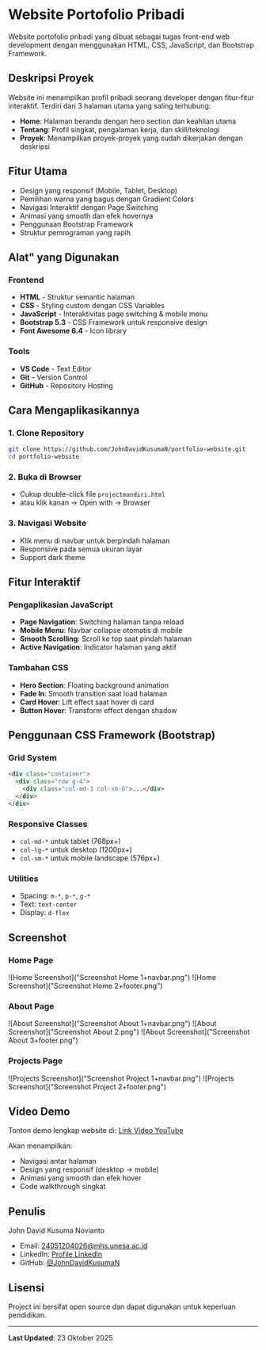 # Website Portofolio Pribadi

Website portofolio pribadi yang dibuat sebagai tugas front-end web development dengan menggunakan HTML, CSS, JavaScript, dan Bootstrap Framework.

## Deskripsi Proyek

Website ini menampilkan profil pribadi seorang developer dengan fitur-fitur interaktif. Terdiri dari 3 halaman utama yang saling terhubung:
- **Home**: Halaman beranda dengan hero section dan keahlian utama
- **Tentang**: Profil singkat, pengalaman kerja, dan skill/teknologi
- **Proyek**: Menampilkan proyek-proyek yang sudah dikerjakan dengan deskripsi

## Fitur Utama

- Design yang responsif (Mobile, Tablet, Desktop)
- Pemilihan warna yang bagus dengan Gradient Colors
- Navigasi Interaktif dengan Page Switching
- Animasi yang smooth dan efek hovernya 
- Penggunaan Bootstrap Framework
- Struktur pemrograman yang rapih

## Alat" yang Digunakan

### Frontend
- **HTML** - Struktur semantic halaman
- **CSS** - Styling custom dengan CSS Variables
- **JavaScript** - Interaktivitas page switching & mobile menu
- **Bootstrap 5.3** - CSS Framework untuk responsive design
- **Font Awesome 6.4** - Icon library

### Tools
- **VS Code** - Text Editor
- **Git** - Version Control
- **GitHub** - Repository Hosting

## Cara Mengaplikasikannya

### 1. Clone Repository
```bash
git clone https://github.com/JohnDavidKusumaN/portfolio-website.git
cd portfolio-website
```

### 2. Buka di Browser
- Cukup double-click file `projectmandiri.html`
- atau klik kanan → Open with → Browser

### 3. Navigasi Website
- Klik menu di navbar untuk berpindah halaman
- Responsive pada semua ukuran layar
- Support dark theme

## Fitur Interaktif

### Pengaplikasian JavaScript 
- **Page Navigation**: Switching halaman tanpa reload
- **Mobile Menu**: Navbar collapse otomatis di mobile
- **Smooth Scrolling**: Scroll ke top saat pindah halaman
- **Active Navigation**: Indicator halaman yang aktif

### Tambahan CSS 
- **Hero Section**: Floating background animation
- **Fade In**: Smooth transition saat load halaman
- **Card Hover**: Lift effect saat hover di card
- **Button Hover**: Transform effect dengan shadow

## Penggunaan CSS Framework (Bootstrap) 

### Grid System
```html
<div class="container">
  <div class="row g-4">
    <div class="col-md-3 col-sm-6">...</div>
  </div>
</div>
```

### Responsive Classes
- `col-md-*` untuk tablet (768px+)
- `col-lg-*` untuk desktop (1200px+)
- `col-sm-*` untuk mobile landscape (576px+)

### Utilities
- Spacing: `m-*`, `p-*`, `g-*`
- Text: `text-center`
- Display: `d-flex`

## Screenshot

### Home Page
![Home Screenshot]("Screenshot Home 1+navbar.png")
![Home Screenshot]("Screenshot Home 2+footer.png")

### About Page
![About Screenshot]("Screenshot About 1+navbar.png")
![About Screenshot]("Screenshot About 2.png")
![About Screenshot]("Screenshot About 3+footer.png")

### Projects Page
![Projects Screenshot]("Screenshot Project 1+navbar.png")
![Projects Screenshot]("Screenshot Project 2+footer.png")

## Video Demo

Tonton demo lengkap website di: [Link Video YouTube](https://youtube.com/...)

Akan menampilkan:
- Navigasi antar halaman
- Design yang responsif (desktop → mobile)
- Animasi yang smooth dan efek hover
- Code walkthrough singkat

## Penulis

John David Kusuma Novianto
- Email: 24051204026@mhs.unesa.ac.id
- LinkedIn: [Profile LinkedIn](https://www.linkedin.com/in/john-david-kusuma-novianto-b0492b31b/)
- GitHub: [@JohnDavidKusumaN](https://github.com/JohnDavidKusumaN)

## Lisensi

Project ini bersifat open source dan dapat digunakan untuk keperluan pendidikan.

---

**Last Updated**: 23 Oktober 2025
